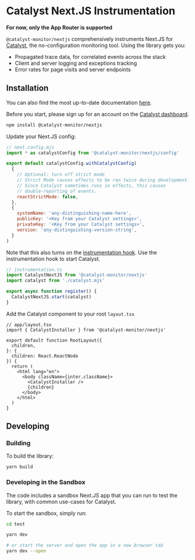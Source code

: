 # Catalyst Next.JS Instrumentation

**For now, only the App Router is supported**

`@catalyst-monitor/nextjs` comprehensively instruments Next.JS for [Catalyst](https://www.catalystmonitor.com), the no-configuration monitoring tool. Using the library gets you:

- Propagated trace data, for correlated events across the stack
- Client and server logging and exceptions tracking
- Error rates for page visits and server endpoints

## Installation

You can also find the most up-to-date documentation [here](https://www.catalystmonitor.com/docs/install/javascript/nextjs).

Before you start, please sign up for an account on the [Catalyst dashboard](https://app.catalystmonitor.com).

```bash
npm install @catalyst-monitor/nextjs
```

Update your Next.JS config:

```js
// next.config.mjs
import * as catalystConfig from '@catalyst-monitor/nextjs/config'

export default catalystConfig.withCatalystConfig(
  {
    // Optional: turn off strict mode
    // Strict Mode causes effects to be ran twice during development.
    // Since Catalyst sometimes runs in effects, this causes
    // double-reporting of events.
    reactStrictMode: false,
  },
  {
    systemName: 'any-distinguishing-name-here',
    publicKey: '<Key from your Catalyst settings>',
    privateKey: '<Key from your Catalyst settings>',
    version: 'any-distinguishing-version-string',
  }
)
```

Note that this also turns on the [instrumentation hook](https://nextjs.org/docs/app/building-your-application/optimizing/instrumentation). Use the instrumentation hook to start Catalyst.

```ts
// instrumentation.ts
import CatalystNextJS from '@catalyst-monitor/nextjs'
import catalyst from './catalyst.mjs'

export async function register() {
  CatalystNextJS.start(catalyst)
}
```

Add the Catalyst component to your root `layout.tsx`

```tsx
// app/layout.tsx
import { CatalystInstaller } from '@catalyst-monitor/nextjs'

export default function RootLayout({
  children,
}: {
  children: React.ReactNode
}) {
  return (
    <html lang="en">
      <body className={inter.className}>
        <CatalystInstaller />
        {children}
      </body>
    </html>
  )
}
```

## Developing

### Building

To build the library:

```bash
yarn build
```

### Developing in the Sandbox

The code includes a sandbox Next.JS app that you can run to test the library, with common use-cases for Catalyst.

To start the sandbox, simply run:

```bash
cd test

yarn dev

# or start the server and open the app in a new browser tab
yarn dev --open
```
